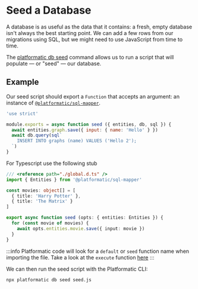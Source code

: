 # Seed a Database

A database is as useful as the data that it contains: a fresh, empty database
isn't always the best starting point. We can add a few rows from our migrations
using SQL, but we might need to use JavaScript from time to time.

The [platformatic db seed](/reference/cli.md#seed) command allows us to run a
script that will populate — or "seed" — our database.

## Example

Our seed script should export a `Function` that accepts an argument:
an instance of [`@platformatic/sql-mapper`](/reference/sql-mapper/introduction.md).

```javascript title="seed.js"
'use strict'

module.exports = async function seed ({ entities, db, sql }) {
  await entities.graph.save({ input: { name: 'Hello' } })
  await db.query(sql`
    INSERT INTO graphs (name) VALUES ('Hello 2');
  `)
}
```

For Typescript use the following stub

```typescript title="seed.ts"
/// <reference path="./global.d.ts" />
import { Entities } from '@platformatic/sql-mapper'

const movies: object[] = [
  { title: 'Harry Potter' },
  { title: 'The Matrix' }
]

export async function seed (opts: { entities: Entities }) {
  for (const movie of movies) {
    await opts.entities.movie.save({ input: movie })
  }
}
```

:::info
Platformatic code will look for a `default` or `seed` function name when importing the file. Take a look at the `execute` function [here](https://github.com/platformatic/platformatic/blob/main/packages/db/lib/seed.mjs)
:::



We can then run the seed script with the Platformatic CLI:

```bash
npx platformatic db seed seed.js
```

